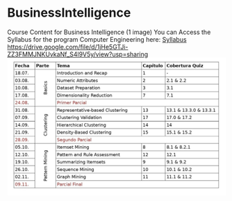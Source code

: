 # BusinessIntelligence
Course Content for Business Intelligence (1 image)
You can Access the Syllabus for the program Computer Engineering here: [Syllabus](https://drive.google.com/file/d/1jHe5GTJi-ZZ3FMMJNKUvkaNf_S4l9V5y/view?usp=sharing)
https://drive.google.com/file/d/1jHe5GTJi-ZZ3FMMJNKUvkaNf_S4l9V5y/view?usp=sharing
[![Course Program for Business Intelligence](Course_Program_Business_Intelligence.jpg)](Course_Program_Business_Intelligence.jpg)

